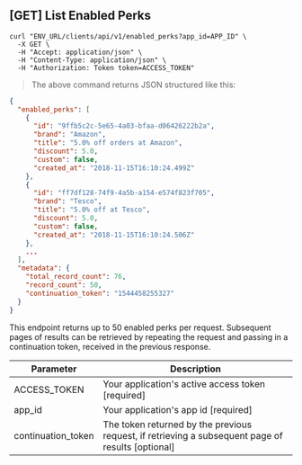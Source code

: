 ## [GET] List Enabled Perks

```shell
curl "ENV_URL/clients/api/v1/enabled_perks?app_id=APP_ID" \
  -X GET \
  -H "Accept: application/json" \
  -H "Content-Type: application/json" \
  -H "Authorization: Token token=ACCESS_TOKEN"
```
> The above command returns JSON structured like this:

```json
{
  "enabled_perks": [
    {
      "id": "9ffb5c2c-5e65-4a03-bfaa-d06426222b2a",
      "brand": "Amazon",
      "title": "5.0% off orders at Amazon",
      "discount": 5.0,
      "custom": false,
      "created_at": "2018-11-15T16:10:24.499Z"  
    },
    {
      "id": "ff7df128-74f9-4a5b-a154-e574f823f705",
      "brand": "Tesco",
      "title": "5.0% off at Tesco",
      "discount": 5.0,
      "custom": false,
      "created_at": "2018-11-15T16:10:24.506Z"
    },
    ...
  ],
  "metadata": {
    "total_record_count": 76,
    "record_count": 50,
    "continuation_token": "1544458255327"
  }
}
```

This endpoint returns up to 50 enabled perks per request. Subsequent pages of results can be retrieved by repeating the request and passing in a continuation token, received in the previous response.


Parameter | Description
--------- | -----------
ACCESS_TOKEN | Your application's active access token [required]
app_id | Your application's app id [required]
continuation_token | The token returned by the previous request, if retrieving a subsequent page of results [optional]
